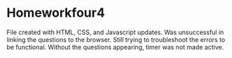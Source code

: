 # Homeworkfour4
File created with HTML, CSS, and Javascript updates.
Was unsuccessful in linking the questions to the browser.  Still trying to troubleshoot the errors to be functional.
Without the questions appearing, timer was not made active.